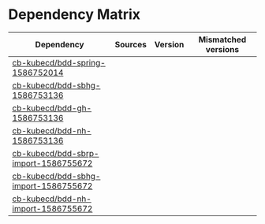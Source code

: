 # Dependency Matrix

Dependency | Sources | Version | Mismatched versions
---------- | ------- | ------- | -------------------
[cb-kubecd/bdd-spring-1586752014](https://github.com/cb-kubecd/bdd-spring-1586752014.git) |  | []() | 
[cb-kubecd/bdd-sbhg-1586753136](https://github.com/cb-kubecd/bdd-sbhg-1586753136.git) |  | []() | 
[cb-kubecd/bdd-gh-1586753136](https://github.com/cb-kubecd/bdd-gh-1586753136.git) |  | []() | 
[cb-kubecd/bdd-nh-1586753136](https://github.com/cb-kubecd/bdd-nh-1586753136.git) |  | []() | 
[cb-kubecd/bdd-sbrp-import-1586755672](https://github.com/cb-kubecd/bdd-sbrp-import-1586755672.git) |  | []() | 
[cb-kubecd/bdd-sbhg-import-1586755672](https://github.com/cb-kubecd/bdd-sbhg-import-1586755672.git) |  | []() | 
[cb-kubecd/bdd-nh-import-1586755672](https://github.com/cb-kubecd/bdd-nh-import-1586755672.git) |  | []() | 
